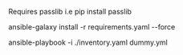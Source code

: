 Requires passlib i.e pip install passlib

ansible-galaxy install -r requirements.yaml --force

ansible-playbook -i ./inventory.yaml dummy.yml 